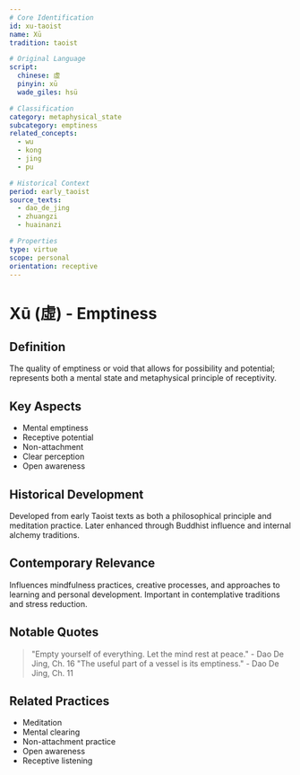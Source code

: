 ```yaml
---
# Core Identification
id: xu-taoist
name: Xū
tradition: taoist

# Original Language
script:
  chinese: 虛
  pinyin: xū
  wade_giles: hsü

# Classification
category: metaphysical_state
subcategory: emptiness
related_concepts:
  - wu
  - kong
  - jing
  - pu

# Historical Context
period: early_taoist
source_texts:
  - dao_de_jing
  - zhuangzi
  - huainanzi

# Properties
type: virtue
scope: personal
orientation: receptive
---
```


# Xū (虛) - Emptiness

## Definition
The quality of emptiness or void that allows for possibility and potential; represents both a mental state and metaphysical principle of receptivity.

## Key Aspects
- Mental emptiness
- Receptive potential
- Non-attachment
- Clear perception
- Open awareness

## Historical Development
Developed from early Taoist texts as both a philosophical principle and meditation practice. Later enhanced through Buddhist influence and internal alchemy traditions.

## Contemporary Relevance
Influences mindfulness practices, creative processes, and approaches to learning and personal development. Important in contemplative traditions and stress reduction.

## Notable Quotes
> "Empty yourself of everything. Let the mind rest at peace." - Dao De Jing, Ch. 16
> "The useful part of a vessel is its emptiness." - Dao De Jing, Ch. 11

## Related Practices
- Meditation
- Mental clearing
- Non-attachment practice
- Open awareness
- Receptive listening